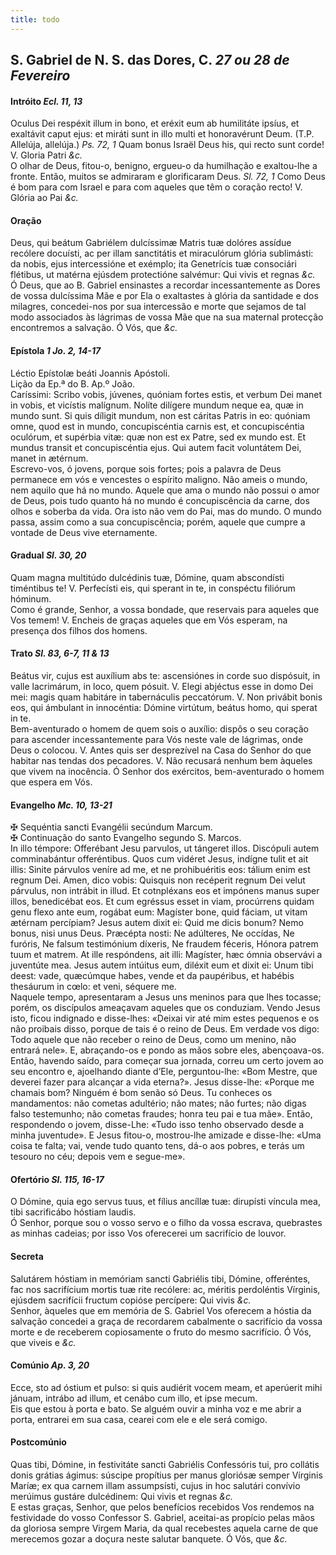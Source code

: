 ```yaml
---
title: todo
---
```

<h2 class="text-center">S. Gabriel de N. S. das Dores, C. <em>27 ou 28 de Fevereiro</em></h2>

<h4 class="text-center">Intróito <em>Ecl. 11, 13</em></h4>
<div class="container-fluid">
<div class="row">
<div class="dropcap text-justify">
Oculus Dei respéxit illum in bono, et eréxit eum ab humilitáte ipsíus, et exaltávit caput ejus: et miráti sunt in illo multi et honoravérunt Deum. (T.P. Allelúja, allelúja.) <em>Ps. 72, 1</em> Quam bonus Israël Deus his, qui recto sunt corde!
V. Gloria Patri <em>&c.</em>
</div>
<div class="dropcap text-justify">
O olhar de Deus, fitou-o, benigno, ergueu-o da humilhação e exaltou-lhe a fronte. Então, muitos se admiraram e glorificaram Deus. <em>Sl. 72, 1</em> Como Deus é bom para com Israel e para com aqueles que têm o coração recto!
V. Glória ao Pai <em>&c.</em>
</div>
</div>
</div>

<h4 class="text-center">Oração</h4>
<div class="container-fluid">
<div class="row">
<div class="dropcap text-justify">
Deus, qui beátum Gabriélem dulcíssimæ Matris tuæ dolóres assídue recólere docuísti, ac per illam sanctitátis et miraculórum glória sublimásti: da nobis, ejus intercessióne et exémplo; ita Genetrícis tuæ consociári flétibus, ut matérna ejúsdem protectióne salvémur: Qui vivis et regnas <em>&c.</em>
</div>
<div class="dropcap text-justify">
Ó Deus, que ao B. Gabriel ensinastes a recordar incessantemente as Dores de vossa dulcíssima Mãe e por Ela o exaltastes à glória da santidade e dos milagres, concedei-nos por sua intercessão e morte que sejamos de tal modo associados às lágrimas de vossa Mãe que na sua maternal protecção encontremos a salvação. Ó Vós, que <em>&c.</em>
</div>
</div>
</div>

<h4 class="text-center">Epístola <em>1 Jo. 2, 14-17</em></h4>
<div class="container-fluid">
<div class="row">
<div class="text-justify">
Léctio Epístolæ beáti Joannis Apóstoli.
</div>
<div class="text-justify">
Lição da Ep.ª do B. Ap.º João.
</div>
<div class="dropcap text-justify">
Caríssimi: Scribo vobis, júvenes, quóniam fortes estis, et verbum Dei manet in vobis, et vicístis malígnum. Nolíte dilígere mundum neque ea, quæ in mundo sunt. Si quis díligit mundum, non est cáritas Patris in eo: quóniam omne, quod est in mundo, concupiscéntia carnis est, et concupiscéntia oculórum, et supérbia vitæ: quæ non est ex Patre, sed ex mundo est. Et mundus transit et concupiscéntia ejus. Qui autem facit voluntátem Dei, manet in ætérnum.
</div>
<div class="dropcap text-justify">
Escrevo-vos, ó jovens, porque sois fortes; pois a palavra de Deus permanece em vós e vencestes o espírito maligno. Não ameis o mundo, nem aquilo que há no mundo. Aquele que ama o mundo não possui o amor de Deus, pois tudo quanto há no mundo é concupiscência da carne, dos olhos e soberba da vida. Ora isto não vem do Pai, mas do mundo. O mundo passa, assim como a sua concupiscência; porém, aquele que cumpre a vontade de Deus vive eternamente.
</div>
</div>
</div>

<h4 class="text-center">Gradual <em>Sl. 30, 20</em></h4>
<div class="container-fluid">
<div class="row">
<div class="dropcap text-justify">
Quam magna multitúdo dulcédinis tuæ, Dómine, quam abscondísti timéntibus te! V. Perfecísti eis, qui sperant in te, in conspéctu filiórum hóminum.
</div>
<div class="dropcap text-justify">
Como é grande, Senhor, a vossa bondade, que reservais para aqueles que Vos temem! V. Encheis de graças aqueles que em Vós esperam, na presença dos filhos dos homens.
</div>
</div>
</div>

<h4 class="text-center">Trato <em>Sl. 83, 6-7, 11 & 13</em></h4>
<div class="container-fluid">
<div class="row">
<div class="dropcap text-justify">
Beátus vir, cujus est auxílium abs te: ascensiónes in corde suo dispósuit, in valle lacrimárum, in loco, quem pósuit. V. Elegi abjéctus esse in domo Dei mei: magis quam habitáre in tabernáculis peccatórum. V. Non privábit bonis eos, qui ámbulant in innocéntia: Dómine virtútum, beátus homo, qui sperat in te.
</div>
<div class="dropcap text-justify">
Bem-aventurado o homem de quem sois o auxílio: dispôs o seu coração para ascender incessantemente para Vós neste vale de lágrimas, onde Deus o colocou. V. Antes quis ser desprezível na Casa do Senhor do que habitar nas tendas dos pecadores. V. Não recusará nenhum bem àqueles que vivem na inocência. Ó Senhor dos exércitos, bem-aventurado o homem que espera em Vós.
</div>
</div>
</div>

<h4 class="text-center">Evangelho <em>Mc. 10, 13-21</em></h4>
<div class="container-fluid">
<div class="row">
<div class="text-justify">
<span class="text-danger">&#10016;</span> Sequéntia sancti Evangélii secúndum Marcum.
</div>
<div class="text-justify">
<span class="text-danger">&#10016;</span> Continuação do santo Evangelho segundo S. Marcos.
</div>
<div class="dropcap text-justify">
In illo témpore: Offerébant Jesu parvulos, ut tángeret illos. Discópuli autem comminabántur offeréntibus. Quos cum vidéret Jesus, indígne tulit et ait illis: Sinite párvulos veníre ad me, et ne prohibuéritis eos: tálium enim est regnum Dei. Amen, dico vobis: Quisquis non recéperit regnum Dei velut párvulus, non intrábit in illud. Et cotnpléxans eos et impónens manus super illos, benedicébat eos. Et cum egréssus esset in viam, procúrrens quidam genu flexo ante eum, rogábat eum: Magíster bone, quid fáciam, ut vitam ætérnam percípiam? Jesus autem dixit ei: Quid me dicis bonum? Nemo bonus, nisi unus Deus. Præcépta nosti: Ne adúlteres, Ne occídas, Ne furóris, Ne falsum testimónium díxeris, Ne fraudem féceris, Hónora patrem tuum et matrem. At ille respóndens, ait illi: Magíster, hæc ómnia observávi a juventúte mea. Jesus autem intúitus eum, diléxit eum et dixit ei: Unum tibi deest: vade, quæcúmque habes, vende et da paupéribus, et habébis thesáurum in cœlo: et veni, séquere me.
</div>
<div class="dropcap text-justify">
Naquele tempo, apresentaram a Jesus uns meninos para que lhes tocasse; porém, os discípulos ameaçavam aqueles que os conduziam. Vendo Jesus isto, ficou indignado e disse-lhes: «Deixai vir até mim estes pequenos e os não proibais disso, porque de tais é o reino de Deus. Em verdade vos digo: Todo aquele que não receber o reino de Deus, como um menino, não entrará nele». E, abraçando-os e pondo as mãos sobre eles, abençoava-os. Então, havendo saído, para começar sua jornada, correu um certo jovem ao seu encontro e, ajoelhando diante d’Ele, perguntou-lhe: «Bom Mestre, que deverei fazer para alcançar a vida eterna?». Jesus disse-lhe: «Porque me chamais bom? Ninguém é bom senão só Deus. Tu conheces os mandamentos: não cometas adultério; não mates; não furtes; não digas falso testemunho; não cometas fraudes; honra teu pai e tua mãe». Então, respondendo o jovem, disse-Lhe: «Tudo isso tenho observado desde a minha juventude». E Jesus fitou-o, mostrou-lhe amizade e disse-lhe: «Uma coisa te falta; vai, vende tudo quanto tens, dá-o aos pobres, e terás um tesouro no céu; depois vem e segue-me».
</div>
</div>
</div>

<h4 class="text-center">Ofertório <em>Sl. 115, 16-17</em></h4>
<div class="container-fluid">
<div class="row">
<div class="dropcap text-justify">
O Dómine, quia ego servus tuus, et fílius ancíllæ tuæ: dirupísti víncula mea, tibi sacrificábo hóstiam laudis.
</div>
<div class="dropcap text-justify">
Ó Senhor, porque sou o vosso servo e o filho da vossa escrava, quebrastes as minhas cadeias; por isso Vos oferecerei um sacrifício de louvor.
</div>
</div>
</div>

<h4 class="text-center">Secreta</h4>
<div class="container-fluid">
<div class="row">
<div class="dropcap text-justify">
Salutárem hóstiam in memóriam sancti Gabriélis tibi, Dómine, offeréntes, fac nos sacrifícium mortis tuæ rite recólere: ac, méritis perdoléntis Vírginis, ejúsdem sacrifícii fructum copióse percípere: Qui vivis <em>&c.</em>
</div>
<div class="dropcap text-justify">
Senhor, àqueles que em memória de S. Gabriel Vos oferecem a hóstia da salvação concedei a graça de recordarem cabalmente o sacrifício da vossa morte e de receberem copiosamente o fruto do mesmo sacrifício. Ó Vós, que viveis e <em>&c.</em>
</div>
</div>
</div>

<h4 class="text-center">Comúnio <em>Ap. 3, 20</em></h4>
<div class="container-fluid">
<div class="row">
<div class="dropcap text-justify">
Ecce, sto ad óstium et pulso: si quis audiérit vocem meam, et aperúerit mihi jánuam, intrábo ad illum, et cenábo cum illo, et ipse mecum.
</div>
<div class="dropcap text-justify">
Eis que estou à porta e bato. Se alguém ouvir a minha voz e me abrir a porta, entrarei em sua casa, cearei com ele e ele será comigo.
</div>
</div>
</div>

<h4 class="text-center">Postcomúnio</h4>
<div class="container-fluid">
<div class="row">
<div class="dropcap text-justify">
Quas tibi, Dómine, in festivitáte sancti Gabriélis Confessóris tui, pro collátis donis grátias ágimus: súscipe propítius per manus gloriósæ semper Vírginis Maríæ; ex qua carnem illam assumpsísti, cujus in hoc salutári convívio merúimus gustáre dulcédinem: Qui vivis et regnas <em>&c.</em>
</div>
<div class="dropcap text-justify">
E estas graças, Senhor, que pelos benefícios recebidos Vos rendemos na festividade do vosso Confessor S. Gabriel, aceitai-as propício pelas mãos da gloriosa sempre Virgem Maria, da qual recebestes aquela carne de que merecemos gozar a doçura neste salutar banquete. Ó Vós, que <em>&c.</em>
</div>
</div>
</div>
